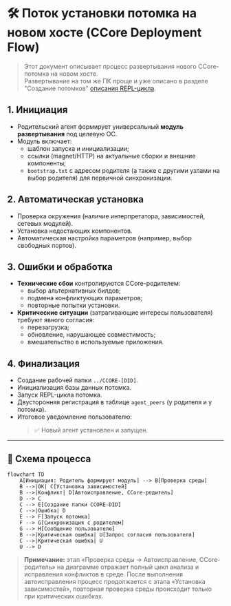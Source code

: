 # 🛠️ Поток установки потомка на новом хосте (CCore Deployment Flow)

> Этот документ описывает процесс развертывания нового CCore-потомка на новом хосте.  
> Развертывание на том же ПК проще и уже описано в разделе "Создание потомков" [описания REPL-цикла](HMP-agent-REPL-cycle.md).

## 1. Инициация
* Родительский агент формирует универсальный **модуль развертывания** под целевую ОС.
* Модуль включает:
  - шаблон запуска и инициализации;
  - ссылки (magnet/HTTP) на актуальные сборки и внешние компоненты;
  - `bootstrap.txt` с адресом родителя (а также с другими узлами на выбор родителя) для первичной синхронизации.

## 2. Автоматическая установка
* Проверка окружения (наличие интерпретатора, зависимостей, сетевых модулей).
* Установка недостающих компонентов.
* Автоматическая настройка параметров (например, выбор свободных портов).

## 3. Ошибки и обработка
* **Технические сбои** контролируются CCore-родителем:
  - выбор альтернативных билдов;
  - подмена конфликтующих параметров;
  - повторные попытки установки.
* **Критические ситуации** (затрагивающие интересы пользователя) требуют явного согласия:
  - перезагрузка;
  - обновление, нарушающее совместимость;
  - вмешательство в используемые приложения.

## 4. Финализация
* Создание рабочей папки `../CCORE-[DID]`.
* Инициализация базы данных потомка.
* Запуск REPL-цикла потомка.
* Двусторонняя регистрация в таблице `agent_peers` (у родителя и у потомка).
* Итоговое уведомление пользователю:
  > ✅ Новый агент установлен и запущен.

---

## 🔄 Схема процесса

```mermaid
flowchart TD
    A[Инициация: Родитель формирует модуль] --> B[Проверка среды]
    B -->|ОК| C[Установка зависимостей]
    B -->|Конфликт| D[Автоисправление, CCore-родитель]
    D --> C
    C --> E[Создание папки CCORE-DID]
    C -->|Ошибка| D
    E --> F[Запуск потомка]
    F --> G[Синхронизация с родителем]
    G --> H[Сообщение пользователю]
    B -->|Критическая ошибка| U[Запрос согласия пользователя]
    C -->|Критическая ошибка| U
    U --> D
```

> **Примечание:** этап «Проверка среды → Автоисправление, CCore-родитель» на диаграмме отражает полный цикл анализа и исправления конфликтов в среде. После выполнения автоисправления процесс продолжается с этапа «Установка зависимостей», повторная проверка среды происходит только при критических ошибках.
